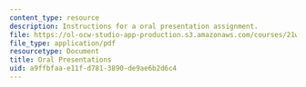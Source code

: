 ```yaml
---
content_type: resource
description: Instructions for a oral presentation assignment.
file: https://ol-ocw-studio-app-production.s3.amazonaws.com/courses/21w-730-1-expository-writing-exploring-social-and-ethical-issues-through-film-and-print-fall-2002/a9ffbfaae11fd7813890de9ae6b2d6c4_oral_pres.pdf
file_type: application/pdf
resourcetype: Document
title: Oral Presentations
uid: a9ffbfaa-e11f-d781-3890-de9ae6b2d6c4
---
```

